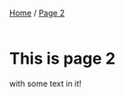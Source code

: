 <a href="./">Home</a> / <a href="./page2">Page 2</a><br>
<br>
# This is page 2<br>

with some text in it!
